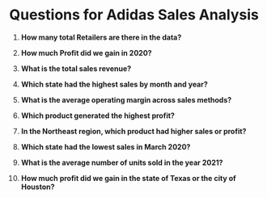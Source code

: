 # Questions for Adidas Sales Analysis

1. **How many total Retailers are there in the data?**

2. **How much Profit did we gain in 2020?**

3. **What is the total sales revenue?**

4. **Which state had the highest sales by month and year?**

5. **What is the average operating margin across sales methods?**

6. **Which product generated the highest profit?**

7. **In the Northeast region, which product had higher sales or profit?**

8. **Which state had the lowest sales in March 2020?**

9. **What is the average number of units sold in the year 2021?**

10. **How much profit did we gain in the state of Texas or the city of Houston?**
